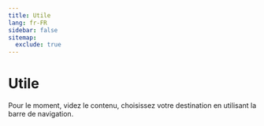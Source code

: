 ```yaml
---
title: Utile
lang: fr-FR
sidebar: false
sitemap:
  exclude: true
---
```


# Utile
Pour le moment, videz le contenu, choisissez votre destination en utilisant la barre de navigation.
